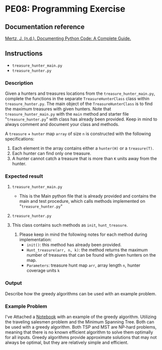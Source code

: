 # PE08: Programming Exercise

## Documentation reference

[Mertz, J. (n.d.). Documenting Python Code: A Complete Guide.](https://realpython.com/documenting-python-code/)

## Instructions

- `treasure_hunter_main.py`
- `treasure_hunter.py`

### Description

Given a hunters and treasures locations from the `treasure_hunter_main.py`, complete the functions in the separate `TreasureHunterClass` class within `treasure_hunter.py`.
The main object of the `TreasureHunterClass` is to find the maximum treasures with given hunters.
Note that `treasure_hunter_main.py` with the `main` method and starter file "`treasure_hunter.py`" with class has already been provided.
Keep in mind to always comment and document your class and methods.

A `treasure` + `hunter` map `array` of size `n` is constructed with the following specifications:

1. Each element in the array contains either a `hunter(H)` or a `treasure(T)`.
2. Each hunter can find only one treasure.
3. A hunter cannot catch a treasure that is more than `K` units away from the hunter.

### Expected result

1. `treasure_hunter_main.py`
   - This is the Main python file that is already provided and contains the main and test procedure, which calls methods implemented on "`treasure_hunter.py`"

1. `treasure_hunter.py`
1. This class contains such methods as `init`, `hunt_treasure`.
   1. Please keep in mind the following notes for each method during implementation:
      - `init()`: this method has already been provided.
      - `Hunt_treasure(arr, n, k)`: the method returns the maximum number of treasures that can be found with given hunters on the map.
      - `Parameters`: treasure hunt map `arr`, array length `n`, hunter coverage units `k`

### Output

Describe how the greedy algorithms can be used with an example problem.

### Example Problem

I've Attached a [Notebook](./tsp.ipynb) with an example of the greedy algorithm. Utilizing the traveling salesmen problem and the Minimum Spanning Tree. Both can be used with a greedy algorithm.
Both TSP and MST are NP-hard problems, meaning that there is no known efficient algorithm to solve them optimally for all inputs. Greedy algorithms provide approximate solutions that may not always be optimal, but they are relatively simple and efficient.
